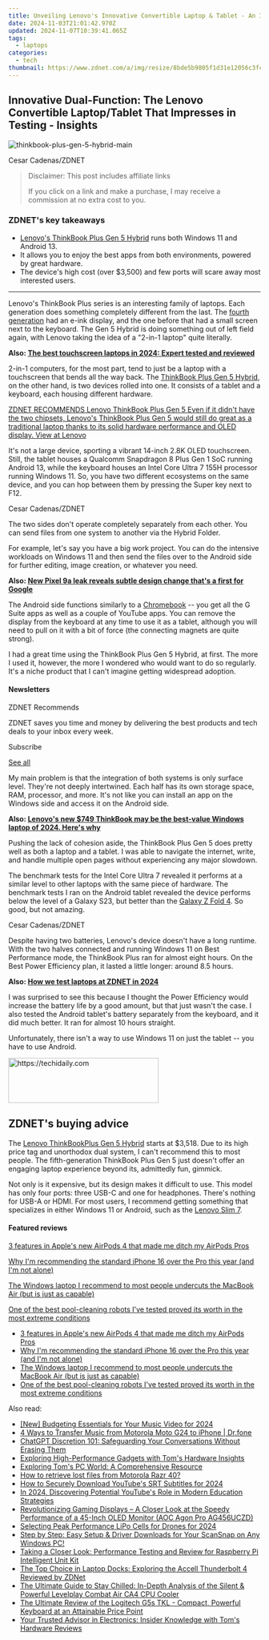 ```yaml
---
title: Unveiling Lenovo's Innovative Convertible Laptop & Tablet - An Insightful Windows Experience With Remarkable Capabilities
date: 2024-11-03T21:01:42.970Z
updated: 2024-11-07T10:39:41.065Z
tags:
  - laptops
categories:
  - tech
thumbnail: https://www.zdnet.com/a/img/resize/8bde5b9805f1d31e12056c3fcd4916dda58d0535/2024/09/10/faf6606d-1f60-437b-b2cb-e78ae6f7fecd/thinkbook-plus-gen-5-hybrid-image.jpg?auto=webp&fit=crop&frame=1&height=172&width=306
---
```


## Innovative Dual-Function: The Lenovo Convertible Laptop/Tablet That Impresses in Testing - Insights

![thinkbook-plus-gen-5-hybrid-main](https://www.zdnet.com/a/img/resize/8b550b091729ce7cb8a6af8a03a6da0889fe0762/2024/09/10/3128d548-b2d6-4094-8e0a-56065a79958a/thinkbook-plus-gen-5-hybrid-main.jpg?auto=webp&width=1280)

Cesar Cadenas/ZDNET

>  Disclaimer: This post includes affiliate links
>
>  If you click on a link and make a purchase, I may receive a commission at no extra cost to you.
>

### ZDNET's key takeaways

* [Lenovo's ThinkBook Plus Gen 5 Hybrid](https://shop-links.co/link/?url=https%3A%2F%2Fwww.lenovo.com%2Fus%2Fen%2Fp%2Flaptops%2Fthinkbook%2Fthinkbook-plus%2Flenovo-thinkbook-plus-gen-5-hybrid-14-inch-station-and-tab%2Flen101b0047&publisher_slug=itechdaily19598&exclusive=1) runs both Windows 11 and Android 13.
* It allows you to enjoy the best apps from both environments, powered by great hardware.
* The device's high cost (over $3,500) and few ports will scare away most interested users.

---

Lenovo's ThinkBook Plus series is an interesting family of laptops. Each generation does something completely different from the last. The [fourth generation](https://www.zdnet.com/article/lenovos-new-thinkbook-plus-is-the-most-interesting-2-in-1-laptop-ive-used-all-year/) had an e-ink display, and the one before that had a small screen next to the keyboard. The Gen 5 Hybrid is doing something out of left field again, with Lenovo taking the idea of a "2-in-1 laptop" quite literally.

**Also: [The best touchscreen laptops in 2024: Expert tested and reviewed](https://www.zdnet.com/article/best-touchscreen-laptop/)**

2-in-1 computers, for the most part, tend to just be a laptop with a touchscreen that bends all the way back. The [ThinkBook Plus Gen 5 Hybrid](https://shop-links.co/link/?url=https%3A%2F%2Fwww.lenovo.com%2Fus%2Fen%2Fp%2Flaptops%2Fthinkbook%2Fthinkbook-plus%2Flenovo-thinkbook-plus-gen-5-hybrid-14-inch-station-and-tab%2Flen101b0047%3F&publisher_slug=itechdaily19598&exclusive=1), on the other hand, is two devices rolled into one. It consists of a tablet and a keyboard, each housing different hardware.

[ZDNET RECOMMENDS Lenovo ThinkBook Plus Gen 5 Even if it didn't have the two chipsets, Lenovo's ThinkBook Plus Gen 5 would still do great as a traditional laptop thanks to its solid hardware performance and OLED display. View at Lenovo](https://shop-links.co/link/?url=https%3A%2F%2Fwww.lenovo.com%2Fus%2Fen%2Fp%2Flaptops%2Fthinkbook%2Fthinkbook-plus%2Flenovo-thinkbook-plus-gen-5-hybrid-14-inch-station-and-tab%2Flen101b0047%3F&publisher_slug=itechdaily19598&exclusive=1)

It's not a large device, sporting a vibrant 14-inch 2.8K OLED touchscreen. Still, the tablet houses a Qualcomm Snapdragon 8 Plus Gen 1 SoC running Android 13, while the keyboard houses an Intel Core Ultra 7 155H processor running Windows 11\. So, you have two different ecosystems on the same device, and you can hop between them by pressing the Super key next to F12.

Cesar Cadenas/ZDNET

The two sides don't operate completely separately from each other. You can send files from one system to another via the Hybrid Folder.

For example, let's say you have a big work project. You can do the intensive workloads on Windows 11 and then send the files over to the Android side for further editing, image creation, or whatever you need. 

**Also: [New Pixel 9a leak reveals subtle design change that's a first for Google](https://www.zdnet.com/article/new-pixel-9a-leak-reveals-subtle-design-change-thats-a-first-for-google/)**

The Android side functions similarly to a [Chromebook](https://www.zdnet.com/article/6-reasons-why-a-chromebook-is-the-best-laptop-for-most-anyone/) \-- you get all the G Suite apps as well as a couple of YouTube apps. You can remove the display from the keyboard at any time to use it as a tablet, although you will need to pull on it with a bit of force (the connecting magnets are quite strong).

I had a great time using the ThinkBook Plus Gen 5 Hybrid, at first. The more I used it, however, the more I wondered who would want to do so regularly. It's a niche product that I can't imagine getting widespread adoption.

#### Newsletters

ZDNET Recommends

ZDNET saves you time and money by delivering the best products and tech deals to your inbox every week.

 Subscribe

[See all](https://www.zdnet.com/newsletters/)

My main problem is that the integration of both systems is only surface level. They're not deeply intertwined. Each half has its own storage space, RAM, processor, and more. It's not like you can install an app on the Windows side and access it on the Android side.

**Also: [Lenovo's new $749 ThinkBook may be the best-value Windows laptop of 2024\. Here's why](https://www.zdnet.com/article/lenovos-new-749-ideapad-may-be-the-best-value-windows-laptop-of-2024-heres-why/)**

Pushing the lack of cohesion aside, the ThinkBook Plus Gen 5 does pretty well as both a laptop and a tablet. I was able to navigate the internet, write, and handle multiple open pages without experiencing any major slowdown.

The benchmark tests for the Intel Core Ultra 7 revealed it performs at a similar level to other laptops with the same piece of hardware. The benchmark tests I ran on the Android tablet revealed the device performs below the level of a Galaxy S23, but better than the [Galaxy Z Fold 4](https://www.zdnet.com/article/samsung-galaxy-z-fold-4-review/). So good, but not amazing.

Cesar Cadenas/ZDNET

Despite having two batteries, Lenovo's device doesn't have a long runtime. With the two halves connected and running Windows 11 on Best Performance mode, the ThinkBook Plus ran for almost eight hours. On the Best Power Efficiency plan, it lasted a little longer: around 8.5 hours.

**Also: [How we test laptops at ZDNET in 2024](https://www.zdnet.com/article/how-we-test-laptops/)**

I was surprised to see this because I thought the Power Efficiency would increase the battery life by a good amount, but that just wasn't the case. I also tested the Android tablet's battery separately from the keyboard, and it did much better. It ran for almost 10 hours straight.

Unfortunately, there isn't a way to use Windows 11 on just the tablet -- you have to use Android.

<!-- affiliate ads begin -->
<a href="https://aligracehair.sjv.io/c/5597632/1885928/19272" target="_top" id="1885928">
  <img src="//a.impactradius-go.com/display-ad/19272-1885928" border="0" alt="https://techidaily.com" width="300" height="90"/>
</a>
<img height="0" width="0" src="https://aligracehair.sjv.io/i/5597632/1885928/19272" style="position:absolute;visibility:hidden;" border="0" />
<!-- affiliate ads end -->

## ZDNET's buying advice

The [Lenovo ThinkBookPlus Gen 5 Hybrid](https://shop-links.co/link/?url=https%3A%2F%2Fwww.lenovo.com%2Fus%2Fen%2Fp%2Flaptops%2Fthinkbook%2Fthinkbook-plus%2Flenovo-thinkbook-plus-gen-5-hybrid-14-inch-station-and-tab%2Flen101b0047&publisher_slug=itechdaily19598&exclusive=1) starts at $3,518\. Due to its high price tag and unorthodox dual system, I can't recommend this to most people. The fifth-generation ThinkBook Plus Gen 5 just doesn't offer an engaging laptop experience beyond its, admittedly fun, gimmick.

Not only is it expensive, but its design makes it difficult to use. This model has only four ports: three USB-C and one for headphones. There's nothing for USB-A or HDMI. For most users, I recommend getting something that specializes in either Windows 11 or Android, such as the [Lenovo Slim 7](https://www.zdnet.com/article/this-lenovo-laptop-impressed-me-with-two-quintessential-features-for-power-users/).

#### Featured reviews

[3 features in Apple's new AirPods 4 that made me ditch my AirPods Pros](https://www.zdnet.com/article/3-features-in-apples-new-airpods-4-that-made-me-ditch-my-airpods-pros/ "3 features in Apple's new AirPods 4 that made me ditch my AirPods Pros")

[Why I'm recommending the standard iPhone 16 over the Pro this year (and I'm not alone)](https://www.zdnet.com/article/why-im-recommending-the-standard-iphone-16-over-the-pro-this-year-and-im-not-alone/ "Why I'm recommending the standard iPhone 16 over the Pro this year (and I'm not alone)")

[The Windows laptop I recommend to most people undercuts the MacBook Air (but is just as capable)](https://www.zdnet.com/article/the-windows-laptop-i-recommend-to-most-people-undercuts-the-macbook-air-but-is-just-as-capable/ "The Windows laptop I recommend to most people undercuts the MacBook Air (but is just as capable)")

[One of the best pool-cleaning robots I've tested proved its worth in the most extreme conditions](https://www.zdnet.com/article/one-of-the-best-pool-cleaning-robots-ive-tested-is-450-off-for-prime-day/ "One of the best pool-cleaning robots I've tested proved its worth in the most extreme conditions")

* [3 features in Apple's new AirPods 4 that made me ditch my AirPods Pros](https://www.zdnet.com/article/3-features-in-apples-new-airpods-4-that-made-me-ditch-my-airpods-pros/ "3 features in Apple's new AirPods 4 that made me ditch my AirPods Pros")
* [Why I'm recommending the standard iPhone 16 over the Pro this year (and I'm not alone)](https://www.zdnet.com/article/why-im-recommending-the-standard-iphone-16-over-the-pro-this-year-and-im-not-alone/ "Why I'm recommending the standard iPhone 16 over the Pro this year (and I'm not alone)")
* [The Windows laptop I recommend to most people undercuts the MacBook Air (but is just as capable)](https://www.zdnet.com/article/the-windows-laptop-i-recommend-to-most-people-undercuts-the-macbook-air-but-is-just-as-capable/ "The Windows laptop I recommend to most people undercuts the MacBook Air (but is just as capable)")
* [One of the best pool-cleaning robots I've tested proved its worth in the most extreme conditions](https://www.zdnet.com/article/one-of-the-best-pool-cleaning-robots-ive-tested-is-450-off-for-prime-day/ "One of the best pool-cleaning robots I've tested proved its worth in the most extreme conditions")

<ins class="adsbygoogle"
     style="display:block"
     data-ad-format="autorelaxed"
     data-ad-client="ca-pub-7571918770474297"
     data-ad-slot="1223367746"></ins>

<ins class="adsbygoogle"
     style="display:block"
     data-ad-client="ca-pub-7571918770474297"
     data-ad-slot="8358498916"
     data-ad-format="auto"
     data-full-width-responsive="true"></ins>

<span class="atpl-alsoreadstyle">Also read:</span>
<div><ul>
<li><a href="https://article-files.techidaily.com/new-budgeting-essentials-for-your-music-video-for-2024/"><u>[New] Budgeting Essentials for Your Music Video for 2024</u></a></li>
<li><a href="https://blog-min.techidaily.com/4-ways-to-transfer-music-from-motorola-moto-g24-to-iphone-drfone-by-drfone-transfer-from-android-transfer-from-android/"><u>4 Ways to Transfer Music from Motorola Moto G24 to iPhone | Dr.fone</u></a></li>
<li><a href="https://tech-haven.techidaily.com/chatgpt-discretion-101-safeguarding-your-conversations-without-erasing-them/"><u>ChatGPT Discretion 101: Safeguarding Your Conversations Without Erasing Them</u></a></li>
<li><a href="https://hardware-reviews.techidaily.com/exploring-high-performance-gadgets-with-toms-hardware-insights/"><u>Exploring High-Performance Gadgets with Tom's Hardware Insights</u></a></li>
<li><a href="https://hardware-reviews.techidaily.com/exploring-toms-pc-world-a-comprehensive-resource/"><u>Exploring Tom's PC World: A Comprehensive Resource</u></a></li>
<li><a href="https://blog-min.techidaily.com/how-to-retrieve-lost-files-from-motorola-razr-40-by-fonelab-android-recover-data/"><u>How to retrieve lost files from Motorola Razr 40?</u></a></li>
<li><a href="https://fox-access.techidaily.com/how-to-securely-download-youtubes-srt-subtitles-for-2024/"><u>How to Securely Download YouTube's SRT Subtitles for 2024</u></a></li>
<li><a href="https://youtube-videos.techidaily.com/in-2024-discovering-potential-youtubes-role-in-modern-education-strategies/"><u>In 2024, Discovering Potential YouTube's Role in Modern Education Strategies</u></a></li>
<li><a href="https://hardware-reviews.techidaily.com/revolutionizing-gaming-displays-a-closer-look-at-the-speedy-performance-of-a-45-inch-oled-monitor-aoc-agon-pro-ag456uczd/"><u>Revolutionizing Gaming Displays – A Closer Look at the Speedy Performance of a 45-Inch OLED Monitor (AOC Agon Pro AG456UCZD)</u></a></li>
<li><a href="https://extra-skills.techidaily.com/selecting-peak-performance-lipo-cells-for-drones-for-2024/"><u>Selecting Peak Performance LiPo Cells for Drones for 2024</u></a></li>
<li><a href="https://driver-download.techidaily.com/1722976303345-step-by-step-easy-setup-and-driver-downloads-for-your-scansnap-on-any-windows-pc/"><u>Step by Step: Easy Setup & Driver Downloads for Your ScanSnap on Any Windows PC!</u></a></li>
<li><a href="https://hardware-reviews.techidaily.com/taking-a-closer-look-performance-testing-and-review-for-raspberry-pi-intelligent-unit-kit/"><u>Taking a Closer Look: Performance Testing and Review for Raspberry Pi Intelligent Unit Kit</u></a></li>
<li><a href="https://win-community.techidaily.com/the-top-choice-in-laptop-docks-exploring-the-accell-thunderbolt-4-reviewed-by-zdnet/"><u>The Top Choice in Laptop Docks: Exploring the Accell Thunderbolt 4 Reviewed by ZDNet</u></a></li>
<li><a href="https://hardware-reviews.techidaily.com/the-ultimate-guide-to-stay-chilled-in-depth-analysis-of-the-silent-and-powerful-levelplay-combat-air-ca4-cpu-cooler/"><u>The Ultimate Guide to Stay Chilled: In-Depth Analysis of the Silent & Powerful Levelplay Combat Air CA4 CPU Cooler</u></a></li>
<li><a href="https://hardware-reviews.techidaily.com/the-ultimate-review-of-the-logitech-g5s-tkl-compact-powerful-keyboard-at-an-attainable-price-point/"><u>The Ultimate Review of the Logitech G5s TKL - Compact, Powerful Keyboard at an Attainable Price Point</u></a></li>
<li><a href="https://hardware-reviews.techidaily.com/your-trusted-advisor-in-electronics-insider-knowledge-with-toms-hardware-reviews/"><u>Your Trusted Advisor in Electronics: Insider Knowledge with Tom's Hardware Reviews</u></a></li>
</ul></div>

